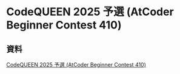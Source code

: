 # CodeQUEEN 2025 予選 (AtCoder Beginner Contest 410)

## 資料

[CodeQUEEN 2025 予選 (AtCoder Beginner Contest 410)](https://atcoder.jp/contests/abc410)
